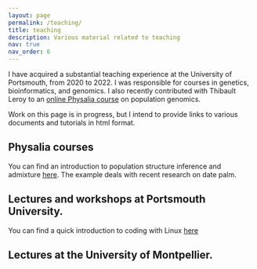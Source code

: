 ```yaml
---
layout: page
permalink: /teaching/
title: teaching
description: Various material related to teaching
nav: true
nav_order: 6
---
```


I have acquired a substantial teaching experience at the University of Portsmouth, from 2020 to 2022. 
I was responsible for courses in genetics, bioinformatics, and genomics. I also recently contributed with Thibault Leroy to an  <a href="https://github.com/PhysaliaIntroPopGen/November2024">online Physalia course</a> on population genomics.


Work on this page is in progress, but I intend to provide links to various documents and tutorials in html format.

## Physalia courses

You can find an introduction to population structure inference and admixture [here](assets/html/1_teaching.html). The example deals with recent research on date palm.

## Lectures and workshops at Portsmouth University.

You can find a quick introduction to coding with Linux [here](assets/pdf/Workshop_UNIX_1.pdf)

## Lectures at the University of Montpellier.

